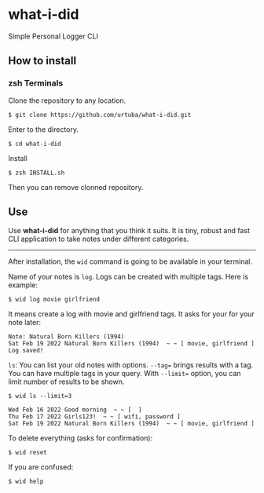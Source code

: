 # what-i-did

Simple Personal Logger CLI

## How to install

### zsh Terminals

Clone the repository to any location.
```
$ git clone https://github.com/urtuba/what-i-did.git
```

Enter to the directory.
```
$ cd what-i-did
```

Install
```
$ zsh INSTALL.sh
```
Then you can remove clonned repository.

## Use

Use **what-i-did** for anything that you think it suits. It is tiny, robust and fast CLI application to take notes under different categories.

<hr>

After installation, the `wid` command is going to be available in your terminal.


Name of your notes is `log`. Logs can be created with multiple tags. Here is example:

```
$ wid log movie girlfriend
```

It means create a log with movie and girlfriend tags. It asks for your for your note later:
```
Note: Natural Born Killers (1994)
Sat Feb 19 2022 Natural Born Killers (1994)  ~ ~ [ movie, girlfriend ]
Log saved!
```

`ls`: You can list your old notes with options. `--tag=` brings results with a tag. You can have multiple tags in your query. With `--limit=` option, you can limit number of results to be shown.
```
$ wid ls --limit=3

Wed Feb 16 2022 Good morning  ~ ~ [  ]
Thu Feb 17 2022 Girls123!  ~ ~ [ wifi, password ]
Sat Feb 19 2022 Natural Born Killers (1994)  ~ ~ [ movie, girlfriend ]
```
To delete everything (asks for confirmation):
```
$ wid reset
```
If you are confused:
```
$ wid help
```


